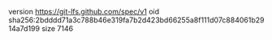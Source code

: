 version https://git-lfs.github.com/spec/v1
oid sha256:2bdddd71a3c788b46e319fa7b2d423bd66255a8f111d07c884061b2914a7d199
size 7146
